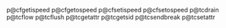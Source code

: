 p@cfgetispeed
p@cfgetospeed
p@cfsetispeed
p@cfsetospeed
p@tcdrain
p@tcflow
p@tcflush
p@tcgetattr
p@tcgetsid
p@tcsendbreak
p@tcsetattr